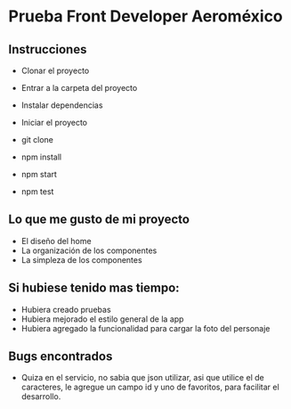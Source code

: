 # Prueba Front Developer Aeroméxico


## Instrucciones

- Clonar el proyecto
- Entrar a la carpeta del proyecto
- Instalar dependencias
- Iniciar el proyecto

- git clone
- npm install
- npm start
- npm test


## Lo que me gusto de mi proyecto
- El diseño del home
- La organización de los componentes
- La simpleza de los componentes

## Si hubiese tenido mas tiempo:
- Hubiera creado pruebas
- Hubiera mejorado el estilo general de la app
- Hubiera agregado la funcionalidad para cargar la foto del personaje

## Bugs encontrados
- Quiza en el servicio, no sabia que json utilizar, asi que utilice el de caracteres, le agregue un campo id y uno de favoritos,
para facilitar el desarrollo.
